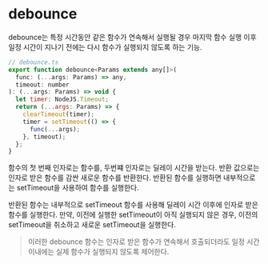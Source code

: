 # debounce

debounce는 특정 시간동안 같은 함수가 연속해서 실행될 경우 마지막 함수 실행 이후 일정 시간이 지나기 전에는 다시 함수가 실행되지 않도록 하는 기능.

```js
// debounce.ts
export function debounce<Params extends any[]>(
  func: (...args: Params) => any,
  timeout: number
): (...args: Params) => void {
  let timer: NodeJS.Timeout;
  return (...args: Params) => {
    clearTimeout(timer);
    timer = setTimeout(() => {
      func(...args);
    }, timeout);
  };
}
```

함수의 첫 번째 인자로는 함수를, 두번쨰 인자로는 딜레이 시간을 받는다. 반환 값으로는 인자로 받은 함수를 감싼 새로운 함수를 반환한다. 반환된 함수를 실행하면 내부적으로는 setTimeout을 사용하여 함수를 실행한다.

반환된 함수는 내부적으로 setTimeout 함수를 사용해 딜레이 시간 이후에 인자로 받은 함수를 실행한다. 만약, 이전에 실행한 setTimeout이 아직 실행되지 않은 경우, 이전의 setTimeout을 취소하고 새로운 setTimeout을 실행한다.

> 이러한 debounce 함수는 인자로 받은 함수가 연속해서 호출되더라도 일정 시간 이내에는 실제 함수가 실행되지 않도록 제어한다.
